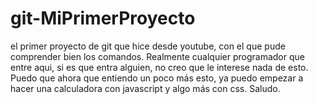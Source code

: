 # git-MiPrimerProyecto
el primer proyecto de git que hice desde youtube, con el que pude comprender bien los comandos.
Realmente cualquier programador que entre aqui, si es que entra alguien, no creo que le interese nada de esto. Puedo que ahora que entiendo
un poco más esto, ya puedo empezar a hacer una calculadora con javascript y algo más con css. Saludo.
